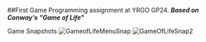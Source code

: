 ##First Game Programming assignment at YRGO GP24.
***Based on Conway's "Game of Life"***


Game Snapshots
![GameofLifeMenuSnap](https://github.com/user-attachments/assets/c961a022-e917-4fb4-a191-f58d5b8c07f9)
![GameOfLifeSnap2](https://github.com/user-attachments/assets/2e71ced6-043f-4a05-a3b1-d71e97f593a8)
